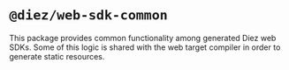 # `@diez/web-sdk-common`

This package provides common functionality among generated Diez web SDKs. Some of this logic is shared with the web target compiler in order to generate static resources.
